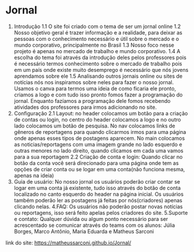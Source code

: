 # Jornal

1. Introdução
1.1 O site foi criado com o tema de ser um jornal online
1.2 Nosso objetivo geral é trazer informação e a realidade, para deixar as pessoas com o conhecimento necessário e útil sobre o mercado e o mundo corporativo, principalmente no Brasil
1.3 Nosso foco nesse projeto é apenas no mercado de trabalho e mundo corporativo.
1.4 A escolha do tema foi através da introdução deles pelos professores pois é necessário termos conhecimento sobre o mercado de trabalho pois em um país onde existe muito desemprego é necessário que nós jovens aprendamos sobre ele
1.5 Analisando outros jornais online ou sites de notícias nós nos inspiramos sobre neles para fazer o nosso jornal. Usamos o canva para termos uma ideia de como ficaria ele pronto, criamos a logo e com tudo isso pronto fomos fazer a programação do jornal. Enquanto fazíamos a programação dele fomos recebendo atividades dos professores para irmos adicionando no site.
2. Configuração
2.1 Layout: no header colocamos um botão para a criação de contas ou login, no centro do header colocamos a logo e no outro lado colocamos um botão de pesquisa. No nav colocamos links de gêneros de reportagens para quando clicarmos irmos para uma página onde apenas esses tipos de postagens aparecem. No main colocamos as noticias/reportagens com uma imagem grande no lado esquerdo e outras menores no lado direito, quando clicamos em cada uma vamos para a sua reportagem
2.2 Criação de conta e login: Quando clicar no botão da conta você será direcionado para uma página onde tem as opções de criar conta ou se logar em uma conta(não funciona mesma, apenas na ideia)
3. Guia de usuário:
No nosso jornal os usuários poderão criar contar se logar em uma conta já existente, tudo isso através do botão de conta localizado no canto esquerdo do header na página inicial. Os usuários também poderão ler as postagens já feitas por nós(criadores) apenas clicando nelas.
4.FAQ: Os usuários não poderão postar novas notícias ou reportagens, isso será feito apelas pelos criadores do site.
5.Suporte e contato:
Qualquer dúvida ou algum ponto necessário para ser acrescentado se comunicar através do teams com os alunos: Júlia Borges, Marco Antônio, Maria Eduarda e Matheus Sarconi

link do site: https://matheussarconi.github.io/Jornal/
